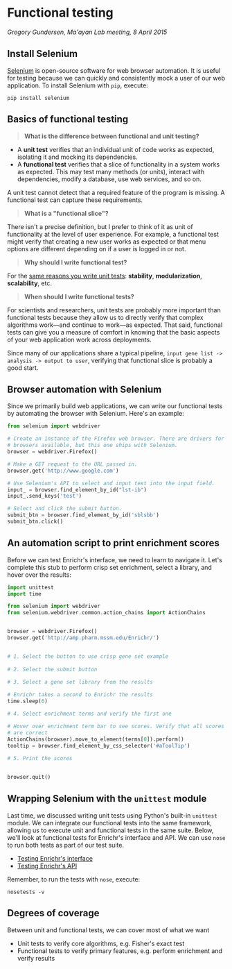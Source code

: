 # Functional testing
_Gregory Gundersen, Ma'ayan Lab meeting, 8 April 2015_

## Install Selenium

[Selenium](http://selenium-python.readthedocs.org/index.html) is open-source software for web browser automation. It is useful for testing because we can quickly and consistently mock a user of our web application. To install Selenium with `pip`, execute:

    pip install selenium

## Basics of functional testing

> **What is the difference between functional and unit testing?**

- A **unit test** verifies that an individual unit of code works as expected, isolating it and mocking its dependencies.
- A **functional test** verifies that a slice of functionality in a system works as expected. This may test many methods (or units), interact with dependencies, modify a database, use web services, and so on.

A unit test cannot detect that a required feature of the program is missing. A functional test can capture these requirements.

> **What is a "functional slice"?**

There isn't a precise definition, but I prefer to think of it as unit of functionality at the level of user experience. For example, a functional test might verify that creating a new user works as expected or that menu options are different depending on if a user is logged in or not.

> **Why should I write functional test?**

For the [same reasons you write unit tests](https://github.com/MaayanLab/software-testing/blob/master/1-unit-testing/README.md): **stability**, **modularization**, **scalability**, etc.

> **When should I write functional tests?**

For scientists and researchers, unit tests are probably more important than functional tests because they allow us to directly verify that complex algorithms work—and continue to work—as expected. That said, functional tests can give you a measure of comfort in knowing that the basic aspects of your web application work across deployments.

Since many of our applications share a typical pipeline, `input gene list -> analysis -> output to user`, verifying that functional slice is probably a good start.

## Browser automation with Selenium

Since we primarily build web applications, we can write our functional tests by automating the browser with Selenium. Here's an example:

```python
from selenium import webdriver

# Create an instance of the Firefox web browser. There are drivers for other 
# browsers available, but this one ships with Selenium.
browser = webdriver.Firefox()

# Make a GET request to the URL passed in.
browser.get('http://www.google.com')

# Use Selenium's API to select and input text into the input field.
input_ = browser.find_element_by_id("lst-ib")
input_.send_keys('test')

# Select and click the submit button.
submit_btn = browser.find_element_by_id('sblsbb')
submit_btn.click()
```

## An automation script to print enrichment scores

Before we can test Enrichr's interface, we need to learn to navigate it. Let's complete this stub to perform crisp set enrichment, select a library, and hover over the results:

```python
import unittest
import time

from selenium import webdriver
from selenium.webdriver.common.action_chains import ActionChains


browser = webdriver.Firefox()
browser.get('http://amp.pharm.mssm.edu/Enrichr/')


# 1. Select the button to use crisp gene set example
        
# 2. Select the submit button
        
# 3. Select a gene set library from the results

# Enrichr takes a second to Enrichr the results
time.sleep(6)

# 4. Select enrichment terms and verify the first one

# Hover over enrichment term bar to see scores. Verify that all scores
# are correct
ActionChains(browser).move_to_element(terms[0]).perform()
tooltip = browser.find_element_by_css_selector('#aToolTip')
        
# 5. Print the scores


browser.quit()
```

## Wrapping Selenium with the `unittest` module

Last time, we discussed writing unit tests using Python's built-in `unittest` module. We can integrate our functional tests into the same framework, allowing us to execute unit and functional tests in the same suite. Below, we'll look at functional tests for Enrichr's interface and API. We can use `nose` to run both tests as part of our test suite.

- [Testing Enrichr's interface](tests/test_enrichr_ui.py)
- [Testing Enrichr's API](tests/test_enrichr_api.py)

Remember, to run the tests with `nose`, execute:

    nosetests -v
    
## Degrees of coverage

Between unit and functional tests, we can cover most of what we want

- Unit tests to verify core algorithms, e.g. Fisher's exact test
- Functional tests to verify primary features, e.g. perform enrichment and verify results